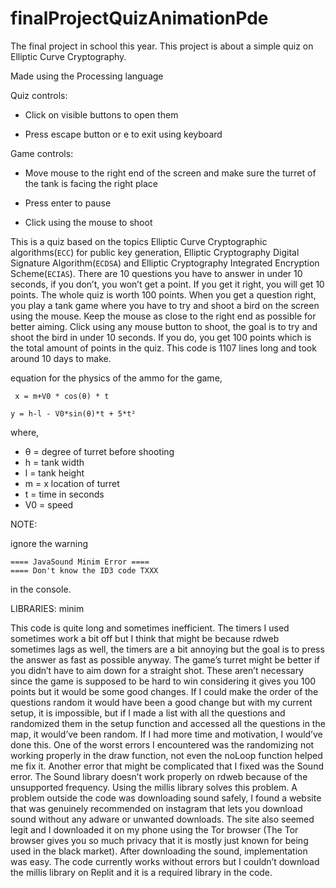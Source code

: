 # finalProjectQuizAnimationPde
The final project in school this year. This  project is about a simple quiz on Elliptic Curve Cryptography.

Made using the Processing language

Quiz controls:

* Click on visible buttons to open them

* Press escape button or e to exit using keyboard

Game controls:

* Move mouse to the right end of the screen and make sure the 
turret of the tank is facing the right place

* Press enter to pause

* Click using the mouse to shoot

This is a quiz based on the topics Elliptic Curve Cryptographic algorithms(```ECC```) for public key generation, Elliptic Cryptography Digital Signature Algorithm(```ECDSA```) and Elliptic Cryptography Integrated Encryption Scheme(```ECIAS```). There are 10 questions you have to answer in under 10 seconds, if you don’t, you won’t get a point. If you get it right, you will get 10 points. The whole quiz is worth 100 points. When you get a question right, you play a tank game where you have to try and shoot a bird on the screen using the mouse. Keep the mouse as close to the right end as possible for better aiming. Click using any mouse button to shoot, the goal is to try and shoot the bird in under 10 seconds. If you do, you get 100 points which is the total amount of points in the quiz. This code is 1107 lines long and took around 10 days to make.

equation for the physics of the ammo for the game,

``` x = m+V0 * cos(θ) * t```

``` y = h-l - V0*sin(θ)*t + 5*t² ```

where,
* θ = degree of turret before shooting
* h = tank width
* l = tank height
* m = x location of turret
* t = time in seconds
* V0 = speed

NOTE:

ignore the warning
```
==== JavaSound Minim Error ====
==== Don't know the ID3 code TXXX
```
in the console.

LIBRARIES: minim

This code is quite long and sometimes inefficient. The timers I used sometimes work a bit off but I think that might be because rdweb sometimes lags as well, the timers are a bit annoying but the goal is to press the answer as fast as possible anyway. The game’s turret might be better if you didn’t have to aim down for a straight shot. These aren’t necessary since the game is supposed to be hard to win considering it gives you 100 points but it would be some good changes. If I could make the order of the questions random it would have been a good change but with my current setup, it is impossible, but if I made a list with all the questions and randomized them in the setup function and accessed all the questions in the map, it would’ve been random. If I had more time and motivation, I would’ve done this. One of the worst errors I encountered was the randomizing not working properly in the draw function, not even the noLoop function helped me fix it. Another error that might be complicated that I fixed was the Sound error. The Sound library doesn’t work properly on rdweb because of the unsupported frequency. Using the millis library solves this problem. A problem outside the code was downloading sound safely, I found a website that was genuinely recommended on instagram that lets you download sound without any adware or unwanted downloads. The site also seemed legit and I downloaded it on my phone using the Tor browser (The Tor browser gives you so much privacy that it is mostly just known for being used in the black market). After downloading the sound, implementation was easy. The code currently works without errors but I couldn’t download the millis library on Replit and it is a required library in the code.


